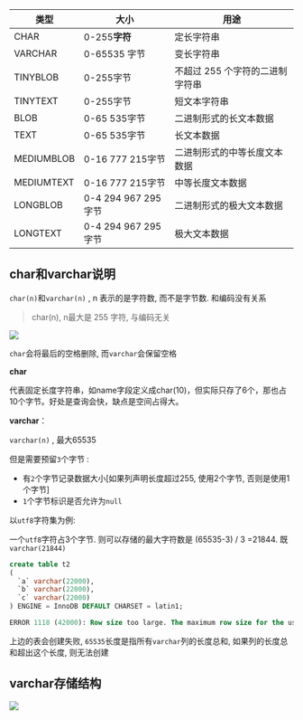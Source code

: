 | 类型       | 大小                | 用途                            |
| ---------- | ------------------- | ------------------------------- |
| CHAR       | 0-255**字符**       | 定长字符串                      |
| VARCHAR    | 0-65535 字节        | 变长字符串                      |
| TINYBLOB   | 0-255字节           | 不超过 255 个字符的二进制字符串 |
| TINYTEXT   | 0-255字节           | 短文本字符串                    |
| BLOB       | 0-65 535字节        | 二进制形式的长文本数据          |
| TEXT       | 0-65 535字节        | 长文本数据                      |
| MEDIUMBLOB | 0-16 777 215字节    | 二进制形式的中等长度文本数据    |
| MEDIUMTEXT | 0-16 777 215字节    | 中等长度文本数据                |
| LONGBLOB   | 0-4 294 967 295字节 | 二进制形式的极大文本数据        |
| LONGTEXT   | 0-4 294 967 295字节 | 极大文本数据                    |

## char和varchar说明

`char(n)`和`varchar(n)` , n 表示的是字符数, 而不是字节数. 和编码没有关系

> char(n), n最大是 255 字符, 与编码无关

![](https://ws4.sinaimg.cn/large/006tNc79ly1fz4savmjjjj30o1098q3j.jpg)



`char`会将最后的空格删除,  而`varchar`会保留空格

**char**

代表固定长度字符串，如name字段定义成char(10)，但实际只存了6个，那也占10个字节。好处是查询会快，缺点是空间占得大。

**varchar**：

`varchar(n)` , 最大65535

但是需要预留`3`个字节 : 

- 有`2`个字节记录数据大小[如果列声明长度超过255, 使用2个字节, 否则是使用1个字节]
-  `1`个字节标识是否允许为`null`

以`utf8`字符集为例:

一个`utf8`字符占3个字节. 则可以存储的最大字符数是 (65535-3) / 3 =21844. 既`varchar(21844)`



```sql
create table t2
(
  `a` varchar(22000),
  `b` varchar(22000),
  `c` varchar(22000)
) ENGINE = InnoDB DEFAULT CHARSET = latin1;

ERROR 1118 (42000): Row size too large. The maximum row size for the used table type, not counting BLOBs, is 65535. This includes storage overhead, check the manual. You have to change some columns to TEXT or BLOBs
```

上边的表会创建失败,  `65535`长度是指所有`varchar`列的长度总和, 如果列的长度总和超出这个长度, 则无法创建

## varchar存储结构

![](https://ws1.sinaimg.cn/large/006tKfTcly1g0zrgvj02jj31190e276b.jpg)







